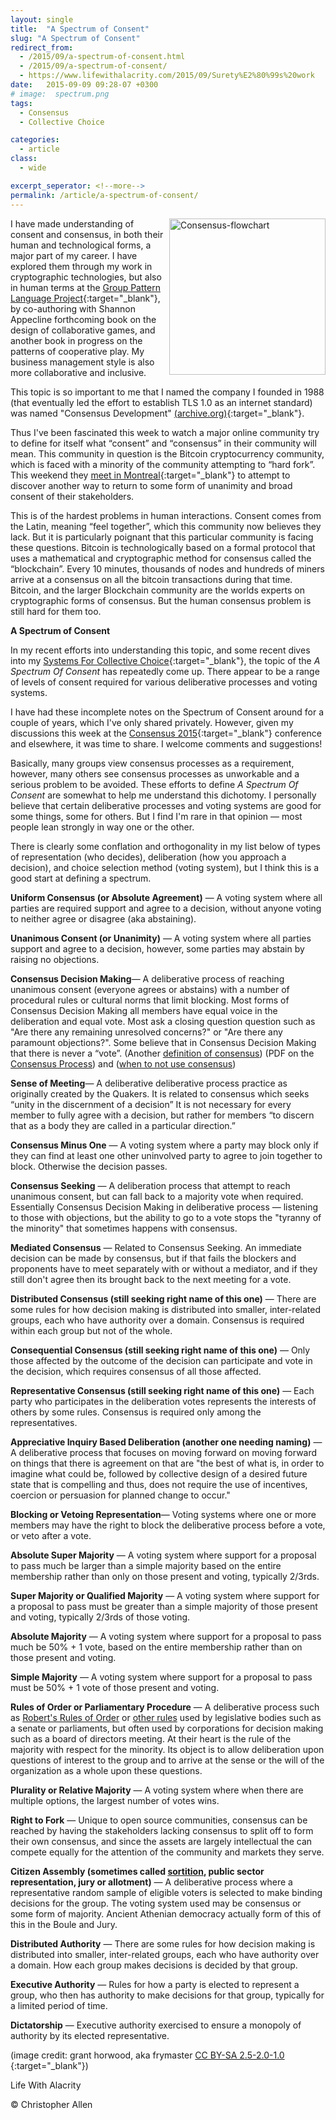 ```yaml
---
layout: single
title:  "A Spectrum of Consent"
slug: "A Spectrum of Consent"
redirect_from:
  - /2015/09/a-spectrum-of-consent.html
  - /2015/09/a-spectrum-of-consent/
  - https://www.lifewithalacrity.com/2015/09/Surety%E2%80%99s%20work
date:   2015-09-09 09:28-07 +0300
# image:  spectrum.png
tags:
  - Consensus
  - Collective Choice

categories:
  - article
class:
  - wide

excerpt_seperator: <!--more-->
permalink: /article/a-spectrum-of-consent/
---
```


<img width="250" align="right" src="{{ site.url }}{{ site.baseurl }}/assets/images/spectrum.png" alt="Consensus-flowchart"/> 

I have made understanding of consent and consensus, in both their human and technological forms, a major part of my career. I have explored them through my work in cryptographic technologies, but also in human terms at the [Group Pattern Language Project](https://groupworksdeck.org/){:target="_blank"}, by co-authoring with Shannon Appecline forthcoming book on the design of collaborative games, and another book in progress on the patterns of cooperative play. My business management style is also more collaborative and inclusive.

This topic is so important to me that I named the company I founded in 1988 (that eventually led the effort to establish TLS 1.0 as an internet standard) was named "Consensus Development" [(archive.org)](https://web.archive.org/web/19980709005818/http://www.consensus.com/){:target="_blank"}.

Thus I've been fascinated this week to watch a major online community try to define for itself what “consent” and “consensus” in their community will mean. This community in question is the Bitcoin cryptocurrency community, which is faced with a minority of the community attempting to “hard fork”. This weekend they [meet in Montreal](https://montreal2015.scalingbitcoin.org/){:target="_blank"} to attempt to discover another way to return to some form of unanimity and broad consent of their stakeholders.



This is of the hardest problems in human interactions. Consent comes from the Latin, meaning “feel together”, which this community now believes they lack. But it is particularly poignant that this particular community is facing these questions. Bitcoin is technologically based on a formal protocol that uses a mathematical and cryptographic method for consensus called the “blockchain”. Every 10 minutes, thousands of nodes and hundreds of miners arrive at a consensus on all the bitcoin transactions during that time. Bitcoin, and the larger Blockchain community are the worlds experts on cryptographic forms of consensus. But the human consensus problem is still hard for them too.

**A Spectrum of Consent**

In my recent efforts into understanding this topic, and some recent dives into my  [Systems For Collective Choice](https://www.lifewithalacrity.com/2005/12/systems_for_col.html){:target="_blank"}, the topic of the _A Spectrum Of Consent_ has repeatedly come up. There appear to be a range of levels of consent required for various deliberative processes and voting systems.

I have had these incomplete notes on the Spectrum of Consent around for a couple of years, which I've only shared privately. However, given my discussions this week at the [Consensus 2015](https://montreal2015.scalingbitcoin.org/){:target="_blank"} conference and elsewhere, it was time to share. I welcome comments and suggestions!

Basically, many groups view consensus processes as a requirement, however, many others see consensus processes as unworkable and a serious problem to be avoided. These efforts to define _A Spectrum Of Consent_ are somewhat to help me understand this dichotomy. I personally believe that certain deliberative processes and voting systems are good for some things, some for others. But I find I'm rare in that opinion — most people lean strongly in way one or the other.

There is clearly some conflation and orthogonality in my list below of types of representation (who decides), deliberation (how you approach a decision), and choice selection method (voting system), but I think this is a good start at defining a spectrum.

**Uniform Consensus (or Absolute Agreement)** — A voting system where all parties are required support and agree to a decision, without anyone voting to neither agree or disagree (aka abstaining).

**Unanimous Consent (or Unanimity)** — A voting system where all parties support and agree to a decision, however, some parties may abstain by raising no objections.

**Consensus Decision Making**— A deliberative process of reaching unanimous consent (everyone agrees or abstains) with a number of procedural rules or cultural norms that limit blocking. Most forms of Consensus Decision Making all members have equal voice in the deliberation and equal vote. Most ask a closing question question such as "Are there any remaining unresolved concerns?" or "Are there any paramount objections?". Some believe that in Consensus Decision Making that there is never a “vote”. (Another [definition of consensus](http://www.community4me.com/consensus.html)) (PDF on the [Consensus Process](http://seedsforchange.org.uk/consensus.pdf)) and ([when to not use consensus](https://rhizomenetwork.wordpress.com/2011/05/30/when-not-to-use-consensus/))

**Sense of Meeting**— A deliberative deliberative process practice as originally created by the Quakers. It is related to consensus which seeks “unity in the discernment of a decision” It is not necessary for every member to fully agree with a decision, but rather for members “to discern that as a body they are called in a particular direction.”

**Consensus Minus One** — A voting system where a party may block only if they can find at least one other uninvolved party to agree to join together to block. Otherwise the decision passes.

**Consensus Seeking** — A deliberation process that attempt to reach unanimous consent, but can fall back to a majority vote when required. Essentially Consensus Decision Making in deliberative process — listening to those with objections, but the ability to go to a vote stops the "tyranny of the minority" that sometimes happens with consensus.

**Mediated Consensus** — Related to Consensus Seeking. An immediate decision can be made by consensus, but if that fails the blockers and proponents have to meet separately with or without a mediator, and if they still don't agree then its brought back to the next meeting for a vote. 

**Distributed Consensus (still seeking right name of this one)** — There are some rules for how decision making is distributed into smaller, inter-related groups, each who have authority over a domain. Consensus is required within each group but not of the whole.

**Consequential Consensus (still seeking right name of this one)** — Only those affected by the outcome of the decision can participate and vote in the decision, which requires consensus of all those affected.

**Representative Consensus (still seeking right name of this one)** — Each party who participates in the deliberation votes represents the interests of others by some rules. Consensus is required only among the representatives.

**Appreciative Inquiry Based Deliberation (another one needing naming)** — A deliberative process that focuses on moving forward on moving forward on things that there is agreement on that are "the best of what is, in order to imagine what could be, followed by collective design of a desired future state that is compelling and thus, does not require the use of incentives, coercion or persuasion for planned change to occur."

**Blocking or Vetoing Representation**— Voting systems where one or more members may have the right to block the deliberative process before a vote, or veto after a vote.

**Absolute Super Majority** — A voting system where support for a proposal to pass much be larger than a simple majority based on the entire membership rather than only on those present and voting, typically 2/3rds.

**Super Majority or Qualified Majority** — A voting system where support for a proposal to pass must be greater than a simple majority of those present and voting, typically 2/3rds of those voting.

**Absolute Majority** — A voting system where support for a proposal to pass much be 50% + 1 vote, based on the entire membership rather than on those present and voting.

**Simple Majority** — A voting system where support for a proposal to pass must be 50% + 1 vote of those present and voting.

**Rules of Order or Parliamentary Procedure** — A deliberative process such as [Robert's Rules of Order](https://en.wikipedia.org/wiki/Robert%27s_Rules_of_Order) or [other rules](https://en.wikipedia.org/wiki/Parliamentary_procedure) used by legislative bodies such as a senate or parliaments, but  often used by corporations for decision making such as a board of directors meeting.  At their heart is the rule of the majority with respect for the minority. Its object is to allow deliberation upon questions of interest to the group and to arrive at the sense or the will of the organization as a whole upon these questions.

**Plurality or Relative Majority** — A voting system where when there are multiple options, the largest number of votes wins.

**Right to Fork** — Unique to open source communities, consensus can be reached by having the stakeholders lacking consensus to split off to form their own consensus, and since the assets are largely intellectual the can compete equally for the attention of the community and markets they serve.

**Citizen Assembly (sometimes called [sortition](https://en.wikipedia.org/wiki/Sortition), public sector representation, jury or allotment)** — A deliberative process where a representative random sample of eligible voters is selected to make binding decisions for the group. The voting system used may be consensus or some form of majority. Ancient Athenian democracy actually form of this of this in the Boule and Jury.

**Distributed Authority** — There are some rules for how decision making is distributed into smaller, inter-related groups, each who have authority over a domain. How each group makes decisions is decided by that group.

**Executive Authority** — Rules for how a party is elected to represent a group, who then has authority to make decisions for that group, typically for a limited period of time.

**Dictatorship** — Executive authority exercised to ensure a monopoly of authority by its elected representative.

(image credit: grant horwood, aka frymaster [CC BY-SA 2.5-2.0-1.0 ](https://www.brokenhandsmedia.com/blog/2022/1/26/the-spectrum-of-consent){:target="_blank"})

Life With Alacrity

© Christopher Allen